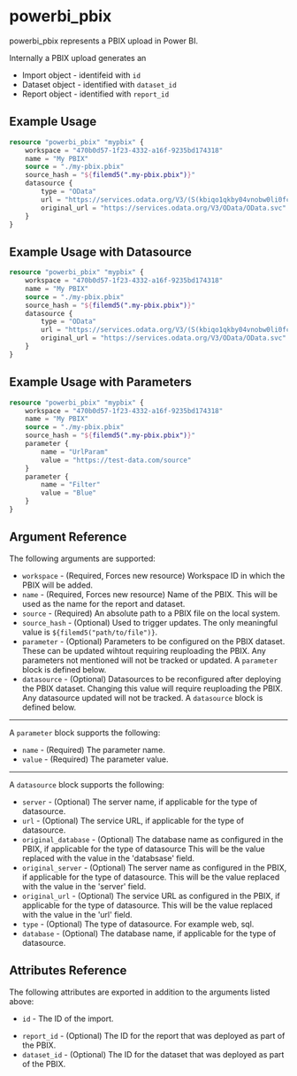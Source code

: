# powerbi_pbix
powerbi_pbix represents a PBIX upload in Power BI. 

Internally a PBIX upload generates an 
* Import object - identifeid with `id`
* Dataset object - identified with `dataset_id`
* Report object - identified with `report_id`

## Example Usage
``` terraform
resource "powerbi_pbix" "mypbix" {
	workspace = "470b0d57-1f23-4332-a16f-9235bd174318"
	name = "My PBIX"
	source = "./my-pbix.pbix"
	source_hash = "${filemd5(".my-pbix.pbix")}"
	datasource {
		type = "OData"
		url = "https://services.odata.org/V3/(S(kbiqo1qkby04vnobw0li0fcp))/OData/OData.svc"
		original_url = "https://services.odata.org/V3/OData/OData.svc"
	}
}
```

## Example Usage with Datasource
``` terraform
resource "powerbi_pbix" "mypbix" {
	workspace = "470b0d57-1f23-4332-a16f-9235bd174318"
	name = "My PBIX"
	source = "./my-pbix.pbix"
	source_hash = "${filemd5(".my-pbix.pbix")}"
	datasource {
		type = "OData"
		url = "https://services.odata.org/V3/(S(kbiqo1qkby04vnobw0li0fcp))/OData/OData.svc"
		original_url = "https://services.odata.org/V3/OData/OData.svc"
	}
}
```


## Example Usage with Parameters
``` terraform
resource "powerbi_pbix" "mypbix" {
	workspace = "470b0d57-1f23-4332-a16f-9235bd174318"
	name = "My PBIX"
	source = "./my-pbix.pbix"
	source_hash = "${filemd5(".my-pbix.pbix")}"
	parameter {
		name = "UrlParam"
		value = "https://test-data.com/source"
	}
	parameter {
		name = "Filter"
		value = "Blue"
	}
}
```
## Argument Reference
The following arguments are supported:
<!-- docgen:NonComputedParameters -->
* `workspace` - (Required, Forces new resource) Workspace ID in which the PBIX will be added.
* `name` - (Required, Forces new resource) Name of the PBIX. This will be used as the name for the report and dataset.
* `source` - (Required) An absolute path to a PBIX file on the local system.
* `source_hash` - (Optional) Used to trigger updates. The only meaningful value is `${filemd5("path/to/file")}`.
* `parameter` - (Optional) Parameters to be configured on the PBIX dataset. These can be updated wihtout requiring reuploading the PBIX. Any parameters not mentioned will not be tracked or updated. A `parameter` block is defined below.
* `datasource` - (Optional) Datasources to be reconfigured after deploying the PBIX dataset. Changing this value will require reuploading the PBIX. Any datasource updated will not be tracked. A `datasource` block is defined below.
---
A `parameter` block supports the following:
* `name` - (Required) The parameter name.
* `value` - (Required) The parameter value.
---
A `datasource` block supports the following:
* `server` - (Optional) The server name, if applicable for the type of datasource.
* `url` - (Optional) The service URL, if applicable for the type of datasource.
* `original_database` - (Optional) The database name as configured in the PBIX, if applicable for the type of datasource This will be the value replaced with the value in the 'databsase' field.
* `original_server` - (Optional) The server name as configured in the PBIX, if applicable for the type of datasource. This will be the value replaced with the value in the 'server' field.
* `original_url` - (Optional) The service URL as configured in the PBIX, if applicable for the type of datasource. This will be the value replaced with the value in the 'url' field.
* `type` - (Optional) The type of datasource. For example web, sql.
* `database` - (Optional) The database name, if applicable for the type of datasource.
<!-- /docgen -->

## Attributes Reference
The following attributes are exported in addition to the arguments listed above:
* `id` - The ID of the import.
<!-- docgen:ComputedParameters -->
* `report_id` - (Optional) The ID for the report that was deployed as part of the PBIX.
* `dataset_id` - (Optional) The ID for the dataset that was deployed as part of the PBIX.
<!-- /docgen -->